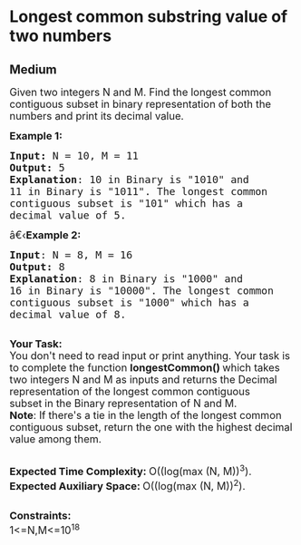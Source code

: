 # Longest common substring value of two numbers
## Medium 
<div class="problem-statement">
                <p></p><p><span style="font-size:18px">Given two integers N and M. Find the longest common contiguous subset in binary representation of both the numbers and print its decimal value.</span></p>

<p><span style="font-size:18px"><strong>Example 1:</strong></span></p>

<pre><span style="font-size:18px"><strong>Input: </strong>N = 10, M = 11
<strong>Output:</strong> 5
<strong>Explanation</strong>: 10 in Binary is "1010" and
11 in Binary is "1011". The longest common
contiguous subset is "101" which has a
decimal value of 5.</span>
</pre>

<p><span style="font-size:18px">â€‹<strong>Example 2:</strong></span></p>

<pre><span style="font-size:18px"><strong>Input</strong>: N = 8, M = 16
<strong>Output:</strong> 8
<strong>Explanation</strong>: 8 in Binary is "1000" and
16 in Binary is "10000". The longest common
contiguous subset is "1000" which has a
decimal value of 8.
</span></pre>

<p><br>
<span style="font-size:18px"><strong>Your Task:</strong><br>
You don't need to read input or print anything. Your task is to complete the function&nbsp;<strong>longestCommon()&nbsp;</strong>which takes two integers N and M as inputs and returns the Decimal representation of the longest common contiguous subset&nbsp;in the Binary representation of N and M.<br>
<strong>Note</strong>: If there's a tie in the length of the longest common contiguous subset, return the one with the highest decimal value among them.</span></p>

<p><br>
<span style="font-size:18px"><strong>Expected Time Complexity:&nbsp;</strong>O((log(max (N, M))<sup>3</sup>).<br>
<strong>Expected Auxiliary Space:&nbsp;</strong>O((log(max (N, M))<sup>2</sup>).</span></p>

<p><br>
<span style="font-size:18px"><strong>Constraints:</strong><br>
1&lt;=N,M&lt;=10<sup>18</sup></span></p>

<p>&nbsp;</p>
 <p></p>
            </div>
